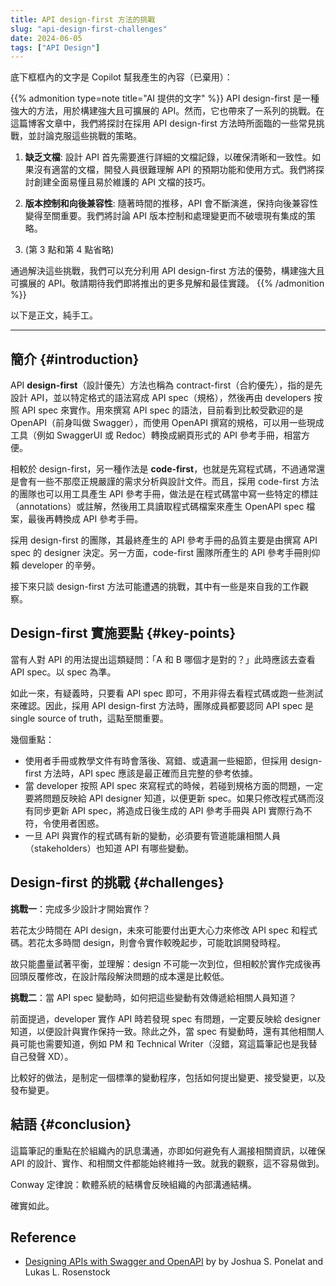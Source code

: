 ```yaml
---
title: API design-first 方法的挑戰
slug: "api-design-first-challenges"
date: 2024-06-05
tags: ["API Design"]
---
```


底下框框內的文字是 Copilot 幫我產生的內容（已棄用）：

{{% admonition type=note title="AI 提供的文字" %}}
API design-first 是一種強大的方法，用於構建強大且可擴展的 API。然而，它也帶來了一系列的挑戰。在這篇博客文章中，我們將探討在採用 API design-first 方法時所面臨的一些常見挑戰，並討論克服這些挑戰的策略。

1. **缺乏文檔**: 設計 API 首先需要進行詳細的文檔記錄，以確保清晰和一致性。如果沒有適當的文檔，開發人員很難理解 API 的預期功能和使用方式。我們將探討創建全面易懂且易於維護的 API 文檔的技巧。

2. **版本控制和向後兼容性**: 隨著時間的推移，API 會不斷演進，保持向後兼容性變得至關重要。我們將討論 API 版本控制和處理變更而不破壞現有集成的策略。

3. (第 3 點和第 4 點省略)

通過解決這些挑戰，我們可以充分利用 API design-first 方法的優勢，構建強大且可擴展的 API。敬請期待我們即將推出的更多見解和最佳實踐。
{{% /admonition %}}

以下是正文，純手工。

---

## 簡介 {#introduction}

API **design-first**（設計優先）方法也稱為 contract-first（合約優先），指的是先設計 API，並以特定格式的語法寫成 API spec（規格），然後再由 developers 按照 API spec 來實作。用來撰寫 API spec 的語法，目前看到比較受歡迎的是 OpenAPI（前身叫做 Swagger），而使用 OpenAPI 撰寫的規格，可以用一些現成工具（例如 SwaggerUI 或 Redoc）轉換成網頁形式的 API 參考手冊，相當方便。

相較於 design-first，另一種作法是 **code-first**，也就是先寫程式碼，不過通常還是會有一些不那麼正規嚴謹的需求分析與設計文件。而且，採用 code-first 方法的團隊也可以用工具產生 API 參考手冊，做法是在程式碼當中寫一些特定的標註（annotations）或註解，然後用工具讀取程式碼檔案來產生 OpenAPI spec  檔案，最後再轉換成 API 參考手冊。

採用 design-first 的團隊，其最終產生的 API 參考手冊的品質主要是由撰寫 API spec 的 designer 決定。另一方面，code-first 團隊所產生的 API 參考手冊則仰賴 developer 的辛勞。

接下來只談 design-first 方法可能遭遇的挑戰，其中有一些是來自我的工作觀察。

## Design-first 實施要點 {#key-points}

當有人對 API 的用法提出這類疑問：「A 和 B 哪個才是對的？」此時應該去查看 API spec。以 spec 為準。

如此一來，有疑義時，只要看 API spec 即可，不用非得去看程式碼或跑一些測試來確認。因此，採用 API design-first 方法時，團隊成員都要認同 API spec 是 single source of truth，這點至關重要。

幾個重點：

- 使用者手冊或教學文件有時會落後、寫錯、或遺漏一些細節，但採用 design-first 方法時，API spec 應該是最正確而且完整的參考依據。
- 當 developer 按照 API spec 來寫程式的時候，若碰到規格方面的問題，一定要將問題反映給 API designer 知道，以便更新 spec。如果只修改程式碼而沒有同步更新 API spec，將造成日後生成的 API 參考手冊與 API 實際行為不符，令使用者困惑。
- 一旦 API 與實作的程式碼有新的變動，必須要有管道能讓相關人員（stakeholders）也知道 API 有哪些變動。

## Design-first 的挑戰 {#challenges}

**挑戰一**：完成多少設計才開始實作？

若花太少時間在 API design，未來可能要付出更大心力來修改 API spec 和程式碼。若花太多時間 design，則會令實作較晚起步，可能耽誤開發時程。

故只能盡量試著平衡，並理解：design 不可能一次到位，但相較於實作完成後再回頭反覆修改，在設計階段解決問題的成本還是比較低。

**挑戰二**：當 API spec 變動時，如何把這些變動有效傳遞給相關人員知道？

前面提過，developer 實作 API 時若發現 spec 有問題，一定要反映給 designer 知道，以便設計與實作保持一致。除此之外，當 spec 有變動時，還有其他相關人員可能也需要知道，例如 PM 和 Technical Writer（沒錯，寫這篇筆記也是我替自己發聲 XD）。

比較好的做法，是制定一個標準的變動程序，包括如何提出變更、接受變更，以及發布變更。

## 結語 {#conclusion}

這篇筆記的重點在於組織內的訊息溝通，亦即如何避免有人漏接相關資訊，以確保 API 的設計、實作、和相關文件都能始終維持一致。就我的觀察，這不容易做到。

Conway 定律說：軟體系統的結構會反映組織的內部溝通結構。

確實如此。

## Reference

- [Designing APIs with Swagger and OpenAPI](https://www.amazon.com/Designing-Swagger-OpenAPI-Joshua-Ponelat/dp/1617296287) by by Joshua S. Ponelat and Lukas L. Rosenstock 